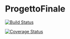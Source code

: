 # ProgettoFinale

[![Build Status](https://travis-ci.org/LorenzoEscriva/ProgettoFinale.svg?branch=master)](https://travis-ci.org/LorenzoEscriva/ProgettoFinale)

[![Coverage Status](https://coveralls.io/repos/github/LorenzoEscriva/ProgettoFinale/badge.svg?branch=master)](https://coveralls.io/github/LorenzoEscriva/ProgettoFinale?branch=master)
